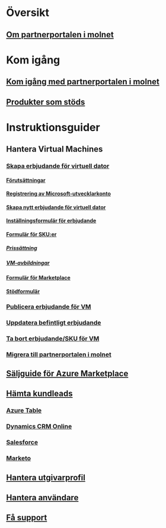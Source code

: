 # Översikt
## [Om partnerportalen i molnet](./cloud-partner-portal-what-is-the-cloud-partner-portal.md)

# Kom igång
## [Kom igång med partnerportalen i molnet](./cloud-partner-portal-getting-started-with-the-cloud-partner-portal.md)
## [Produkter som stöds](./Cloud-partner-portal-products-that-can-get-published-via-portal.md)

# Instruktionsguider
## Hantera Virtual Machines
### [Skapa erbjudande för virtuell dator](./cloud-partner-portal-publish-virtual-machine.md)
#### [Förutsättningar](./cloud-partner-portal-publish-virtual-machine.md#what-are-pre-requisites-for-publishing-a-vm)
#### [Registrering av Microsoft-utvecklarkonto](./cloud-partner-portal-dev-center-accounts-registration.md)
#### [Skapa nytt erbjudande för virtuell dator](./cloud-partner-portal-publish-virtual-machine.md#how-to-create-a-new-vm-offer)
#### [Inställningsformulär för erbjudande](./cloud-partner-portal-publish-virtual-machine.md#how-to-fill-out-the-offer-settings-form)
#### [Formulär för SKU:er](./cloud-partner-portal-publish-virtual-machine.md#how-to-create-skus)
##### [Prissättning](./cloud-partner-portal-publish-virtual-machine.md#pricing)
##### [VM-avbildningar](cloud-partner-portal-publish-virtual-machine.md#vm-images)
#### [Formulär för Marketplace](./cloud-partner-portal-publish-virtual-machine.md#marketplace-form)
#### [Stödformulär](cloud-partner-portal-publish-virtual-machine.md#support-form)
### [Publicera erbjudande för VM](./Cloud-partner-portal-make-offer-live-on-Azure-Marketplace.md)

### [Uppdatera befintligt erbjudande](./cloud-partner-portal-update-existing-offer.md)
### [Ta bort erbjudande/SKU för VM](./cloud-partner-portal-delete-an-offer.md)
### [Migrera till partnerportalen i molnet](./cloud-partner-portal-how-to-migrate-to-the-new-cloud-partner-portal.md)
## [Säljguide för Azure Marketplace](./cloud-partner-portal-seller-guide.md)

## [Hämta kundleads](./cloud-partner-portal-get-customer-leads.md)
### [Azure Table](./cloud-partner-portal-lead-management-instructions-azure-table.md)
### [Dynamics CRM Online](./cloud-partner-portal-lead-management-instructions-dynamics.md)
### [Salesforce](./cloud-partner-portal-lead-management-instructions-salesforce.md)
### [Marketo](./cloud-partner-portal-lead-management-instructions-marketo.md)

## [Hantera utgivarprofil](./cloud-partner-portal-manage-publisher-profile.md)
## [Hantera användare](./cloud-partner-portal-manage-users.md)
## [Få support](./cloud-partner-portal-support-for-cloud-partner-portal.md)